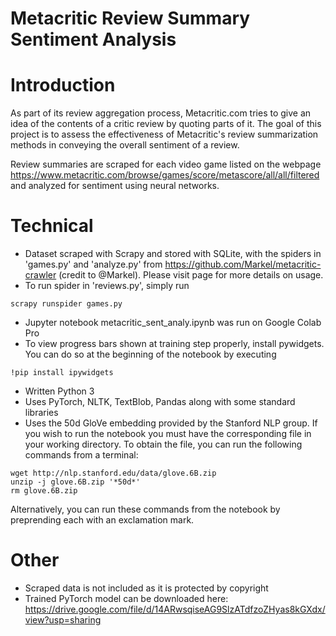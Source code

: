 # Metacritic Review Summary Sentiment Analysis

# Introduction

As part of its review aggregation process, Metacritic.com tries to give an idea of the contents of a critic review by quoting parts of it. The goal of this project is to assess the effectiveness of Metacritic's review summarization methods in conveying the overall sentiment of a review.

Review summaries are scraped for each video game listed on the webpage https://www.metacritic.com/browse/games/score/metascore/all/all/filtered and analyzed for sentiment using neural networks.

# Technical
* Dataset scraped with Scrapy and stored with SQLite, with the spiders in 'games.py' and 'analyze.py' from https://github.com/Markel/metacritic-crawler (credit to @Markel). Please visit page for more details on usage.
* To run spider in 'reviews.py', simply run
```console
scrapy runspider games.py
```
* Jupyter notebook metacritic_sent_analy.ipynb was run on Google Colab Pro
* To view progress bars shown at training step properly, install pywidgets. You can do so at the beginning of the notebook by executing
```console
!pip install ipywidgets
```
* Written Python 3
* Uses PyTorch, NLTK, TextBlob, Pandas along with some standard libraries
* Uses the 50d GloVe embedding provided by the Stanford NLP group. If you wish to run the notebook you must have the corresponding file in your working directory. To obtain the file, you can run the following commands from a terminal:
```console
wget http://nlp.stanford.edu/data/glove.6B.zip
unzip -j glove.6B.zip '*50d*'
rm glove.6B.zip
```
Alternatively, you can run these commands from the notebook by preprending each with an exclamation mark.

# Other
* Scraped data is not included as it is protected by copyright
* Trained PyTorch model can be downloaded here: https://drive.google.com/file/d/14ARwsqiseAG9SlzATdfzoZHyas8kGXdx/view?usp=sharing
